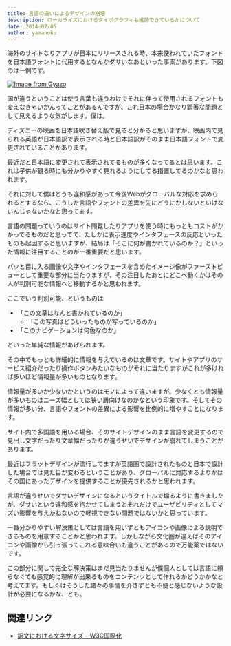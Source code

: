 ```yaml
---
title: 言語の違いによるデザインの崩壊
description: ローカライズにおけるタイポグラフィも維持できているかについて
date: 2014-07-05
author: yamanoku
---
```


海外のサイトなりアプリが日本にリリースされる時、本来使われていたフォントを日本語フォントに代用するとなんかダサいなあといった事案があります。下図のは一例です。

[![Image from Gyazo](https://i.gyazo.com/a32bcb3c5221631fee1ce3b109c2b730.png)](https://gyazo.com/a32bcb3c5221631fee1ce3b109c2b730)

国が違うということは使う言葉も違うわけでそれに伴って使用されるフォントも変えなきゃいかんってことがあるんですが、これ日本の場合かなり顕著な問題として見えるような気がします。僕は。

ディズニーの映画を日本語吹き替え版で見ると分かると思いますが、映画内で見られる英語が日本語訳で表示される時と日本語訳がそのまま日本語フォントで変更されていることがあります。

最近だと日本語に変更されて表示されてるものが多くなってるとは思います。これは子供が観る時にも分かりやすく見れるようにしてる措置してるのかなと思われます。

それに対して僕はどうも違和感があって今後Webがグローバルな対応を求められるとするなら、こうした言語やフォントの差異を先にどうにかしないといけないんじゃないかなと思ってます。

言語の問題っていうのはサイト閲覧したりアプリを使う時にもっともコストがかかってるものだと思ってて、たしかに表示速度やインタフェースの反応といったものも起因すると思いますが、結局は「そこに何が書かれているのか？」といった情報に注目することのが一番重要だと思います。

パッと目に入る画像や文字やインタフェースを含めたイメージ像がファーストビューとして重要な部分に当たりますが、その注目したあとにどこへ動くかはその人が判別可能な情報へと移動するかと思われます。

ここでいう判別可能、というものは

- 「この文章はなんと書かれているのか」
  - 「この写真はどういったものが写っているのか」
- 「このナビゲーションは何色なのか」

といった単純な情報があげられます。

その中でもっとも詳細的に情報を与えているのは文章です。サイトやアプリのサービス紹介だったり操作ボタンみたいなものがそれに当たりますがこれが多ければ多いほど情報量が多いものとなります。

情報量が多いか少ないかというのはモノによって違いますが、少なくとも情報量が多いものはニーズ幅としては狭い層向けなのかなという印象です。そしてその情報が多い分、言語やフォントの差異による影響を比例的に増やすことになります。

サイト内で多国語を用いる場合、そのサイトデザインのまま言語を変更するので見出し文字だったり文章幅だったりが違うせいでデザインが崩れてしまうことがあります。

最近はフラットデザインが流行してますが英語圏で設計されたものと日本で設計した場合では見た目が変わるということがあり、グローバルに対応するよりかはその国にあったデザインを提供することが優先されるかと思われます。

言語が違うせいでダサいデザインになるというタイトルで煽るように書きましたが、ダサいという違和感を抱かせてしまうとそれだけでユーザビリティとしてマズい影響を与えかねないので軽視できない問題ではないかと思っています。

一番分かりやすい解決策としては言語を用いずともアイコンや画像による説明できるものを用意することかと思われます。しかしながら文化圏が違えばそのアイコンや画像から引っ張ってこれる意味合いも違うことがあるので万能薬ではないです。

この部分に関して完全な解決策はまだ見当たりませんが僕個人としては言語に頼らなくても感覚的に理解が出来るものをコンテンツとして作れるかどうかかなと考えてます。もしくはそうした諸々の事情を介さずとも不便と感じないような設計が必要になるかな、とも。

## 関連リンク
- [訳文における文字サイズ – W3C国際化](https://www.w3.org/International/articles/article-text-size.ja)